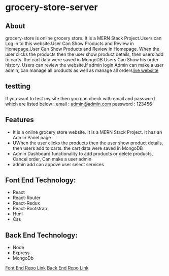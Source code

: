 # grocery-store-server

## About

grocery-store is online grocery store. It is a MERN Stack Project.Users can Log in to this website.User Can Show Products and Review in Homepage.User Can Show Products and Review in Homepage. When the user clicks the products then the user show product details, then users add to carts. the cart data were saved in MongoDB.Users Can Show his order history. Users can review the website.If admin login Admin can make a user admin, can manage all products as well as
manage all orders[live websilte](https://grocery-store-30.web.app/)

## testting
If you want to test my site then you can check with email and password which are listed below : 
email : admin@admin.com
password : 123456

## Features

- It is a online grocery store website. It is a MERN Stack Project. It has an Admin Panel page
- UWhen the user clicks the products then the user show product details, then users add to carts. the cart data were saved in MongoDB
- Admin Dashboard functionality to add products or delete products, Cancel order, Can make a user admin
- admin add can appove user select services

## Font End Technology:

- React
- React-Router
- React-Redux
- React-Bootstrap
- Html
- Css

## Back End Technology:

- Node
- Express
- MongoDb

[Font End Repo Link](https://github.com/mdyasenrafe/grocery-store/)
[Back End Repo Link](https://github.com/mdyasenrafe/grocery-store-server)
